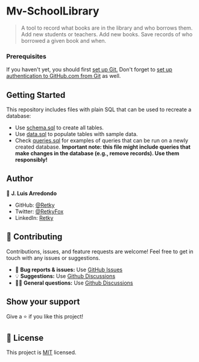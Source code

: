 # Mv-SchoolLibrary
> A tool to record what books are in the library and who borrows them. Add new students or teachers. Add new books. Save records of who borrowed a given book and when.

### Prerequisites
If you haven't yet, you should first [set up Git.](https://docs.github.com/en/get-started/quickstart/set-up-git) Don't forget to [set up authentication to GitHub.com from Git](https://docs.github.com/en/get-started/quickstart/set-up-git#next-steps-authenticating-with-github-from-git) as well.

## Getting Started

This repository includes files with plain SQL that can be used to recreate a database:

- Use [schema.sql](./schema.sql) to create all tables.
- Use [data.sql](./data.sql) to populate tables with sample data.
- Check [queries.sql](./queries.sql) for examples of queries that can be run on a newly created database. **Important note: this file might include queries that make changes in the database (e.g., remove records). Use them responsibly!**


## Author
👤 **J. Luis Arredondo**
- GitHub: [@Retky](https://github.com/Retky "J. Luis Arredondo GitHub")
- Twitter: [@RetkyFox](https://twitter.com/retkyFox "J. Luis Arredondo Twitter")
- LinkedIn: [Retky](https://www.linkedin.com/in/Retky "J. Luis Arredondo LinkedIn")

## 🤝 Contributing
Contributions, issues, and feature requests are welcome!
Feel free to get in touch with any issues or suggestions.

- 🐛 **Bug reports & issues:** Use [GitHub Issues](https://github.com/Retky/Mv-SchoolLibrary/issues "Bugs & Issues")
- 💡 **Suggestions:** Use [Github Discussions](https://github.com/Retky/Mv-SchoolLibrary/discussions "Suggestions")
- 🙋‍♀️ **General questions:** Use [Github Discussions](https://github.com/Retky/Mv-SchoolLibrary/discussions "General Questions")

## Show your support
Give a ⭐️ if you like this project!

## 📝 License
This project is [MIT](./LICENSE) licensed.
